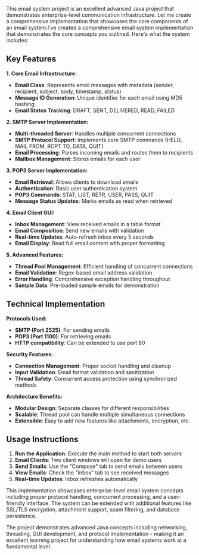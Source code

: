 This email system project is an excellent advanced Java project that demonstrates enterprise-level communication infrastructure. Let me create a comprehensive implementation that showcases the core components of an email system.I've created a comprehensive email system implementation that demonstrates the core concepts you outlined. Here's what the system includes:

## Key Features

**1. Core Email Infrastructure:**
- **Email Class**: Represents email messages with metadata (sender, recipient, subject, body, timestamp, status)
- **Message ID Generation**: Unique identifier for each email using MD5 hashing
- **Email Status Tracking**: DRAFT, SENT, DELIVERED, READ, FAILED

**2. SMTP Server Implementation:**
- **Multi-threaded Server**: Handles multiple concurrent connections
- **SMTP Protocol Support**: Implements core SMTP commands (HELO, MAIL FROM, RCPT TO, DATA, QUIT)
- **Email Processing**: Parses incoming emails and routes them to recipients
- **Mailbox Management**: Stores emails for each user

**3. POP3 Server Implementation:**
- **Email Retrieval**: Allows clients to download emails
- **Authentication**: Basic user authentication system
- **POP3 Commands**: STAT, LIST, RETR, USER, PASS, QUIT
- **Message Status Updates**: Marks emails as read when retrieved

**4. Email Client GUI:**
- **Inbox Management**: View received emails in a table format
- **Email Composition**: Send new emails with validation
- **Real-time Updates**: Auto-refresh inbox every 5 seconds
- **Email Display**: Read full email content with proper formatting

**5. Advanced Features:**
- **Thread Pool Management**: Efficient handling of concurrent connections
- **Email Validation**: Regex-based email address validation
- **Error Handling**: Comprehensive exception handling throughout
- **Sample Data**: Pre-loaded sample emails for demonstration

## Technical Implementation

**Protocols Used:**
- **SMTP (Port 2525)**: For sending emails
- **POP3 (Port 1100)**: For retrieving emails
- **HTTP compatibility**: Can be extended to use port 80

**Security Features:**
- **Connection Management**: Proper socket handling and cleanup
- **Input Validation**: Email format validation and sanitization
- **Thread Safety**: Concurrent access protection using synchronized methods

**Architecture Benefits:**
- **Modular Design**: Separate classes for different responsibilities
- **Scalable**: Thread pool can handle multiple simultaneous connections
- **Extensible**: Easy to add new features like attachments, encryption, etc.

## Usage Instructions

1. **Run the Application**: Execute the main method to start both servers
2. **Email Clients**: Two client windows will open for demo users
3. **Send Emails**: Use the "Compose" tab to send emails between users
4. **View Emails**: Check the "Inbox" tab to see received messages
5. **Real-time Updates**: Inbox refreshes automatically

This implementation showcases enterprise-level email system concepts including proper protocol handling, concurrent processing, and a user-friendly interface. The system can be extended with additional features like SSL/TLS encryption, attachment support, spam filtering, and database persistence.

The project demonstrates advanced Java concepts including networking, threading, GUI development, and protocol implementation - making it an excellent learning project for understanding how email systems work at a fundamental level.
